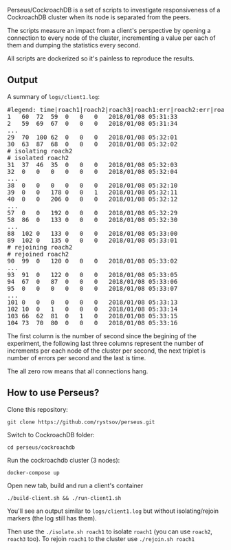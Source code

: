 Perseus/CockroachDB is a set of scripts to investigate responsiveness of a CockroachDB cluster when its node is separated from the peers.

The scripts measure an impact from a client's perspective by opening a connection to every node of the cluster, incrementing a value per each of them and dumping the statistics every second.

All scripts are dockerized so it's painless to reproduce the results.

## Output

A summary of `logs/client1.log`:

<pre>#legend: time|roach1|roach2|roach3|roach1:err|roach2:err|roach3:err
1	60	72	59	0	0	0	2018/01/08 05:31:33
2	59	69	67	0	0	0	2018/01/08 05:31:34
...
29	70	100	62	0	0	0	2018/01/08 05:32:01
30	63	87	68	0	0	0	2018/01/08 05:32:02
# isolating roach2
# isolated roach2
31	37	46	35	0	0	0	2018/01/08 05:32:03
32	0	0	0	0	0	0	2018/01/08 05:32:04
...
38	0	0	0	0	0	0	2018/01/08 05:32:10
39	0	0	178	0	0	1	2018/01/08 05:32:11
40	0	0	206	0	0	0	2018/01/08 05:32:12
...
57	0	0	192	0	0	0	2018/01/08 05:32:29
58	86	0	133	0	0	0	2018/01/08 05:32:30
...
88	102	0	133	0	0	0	2018/01/08 05:33:00
89	102	0	135	0	0	0	2018/01/08 05:33:01
# rejoining roach2
# rejoined roach2
90	99	0	120	0	0	0	2018/01/08 05:33:02
...
93	91	0	122	0	0	0	2018/01/08 05:33:05
94	67	0	87	0	0	0	2018/01/08 05:33:06
95	0	0	0	0	0	0	2018/01/08 05:33:07
...
101	0	0	0	0	0	0	2018/01/08 05:33:13
102	10	0	1	0	0	0	2018/01/08 05:33:14
103	66	62	81	0	1	0	2018/01/08 05:33:15
104	73	70	80	0	0	0	2018/01/08 05:33:16</pre>

The first column is the number of second since the begining of the experiment, the following last three columns represent the number of increments per each node of the cluster per second, the next triplet is number of errors per second and the last is time.

The all zero row means that all connections hang.

## How to use Perseus?

Clone this repository:

    git clone https://github.com/rystsov/perseus.git

Switch to CockroachDB folder:

    cd perseus/cockroachdb

Run the cockroachdb cluster (3 nodes):

    docker-compose up

Open new tab, build and run a client's container

    ./build-client.sh && ./run-client1.sh

You'll see an output similar to `logs/client1.log` but without isolating/rejoin markers (the log still has them).

Then use the `./isolate.sh roach1` to isolate `roach1` (you can use `roach2`, `roach3` too). To rejoin `roach1` to the cluster use  `./rejoin.sh roach1`